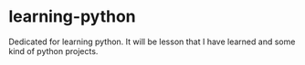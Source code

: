 # learning-python

Dedicated for learning python. It will be lesson that I have learned and some kind of python projects.
